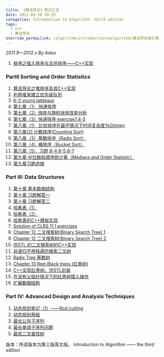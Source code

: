 ```yaml
---
title: 《算法导论》笔记汇总
date: 2011-09-30 10:25
categories: Introduction to Algorithm -third edition
tags: 
  - c++
  - 算法导论
override_permailink: /algorithm/introductiontoalgorithm/算法导论索引表
---
```


*2011.9—2012.x By Adoo*

1.  [排序之插入排序与合并排序——C++实现][]

### PartII Sorting and Order Statistics

1.  [算法导论之堆排序及其C++实现][]
2.  [利用堆来建立优先级队列][]
3.  [6-3 young tableaus][]
4.  [第七章（1） 快速排序][]
5.  [第七章（2）快排与随机快排效率分析][]
6.  [第七章（3）快速排序 exercise7.4-5][]
7.  [第八章（1） 比较排序在最坏情况下时间复杂度为Ω(nlgn)][]
8.  [第八章(2) 计数排序(Counting Sort)][]
9.  [第八章（3）基数排序（Radix Sort）][]
10. [第八章（4）桶排序（Bucket Sort）][]
11. [第八章（5） 习题 8-4 8-5 8-7][]
12. [第九章 中位数和顺序统计量（Medians and Order Statistic）][]
13. [第九章习题选做][]

### Part III: Data Structures

1.  [第十章 基本数据结构][]
2.  [第十章 习题解答一][]
3.  [第十章 习题解答二][]
4.  [哈希表（1）][]
5.  [哈希表（2）][]
6.  [哈希表的C++模板实现][]
7.  [Solution of CLRS 11.1 exercises][]
8.  [Chapter 12 二叉搜索树(Binary Search Tree) 1][]
9.  [Chapter 12 二叉搜索树(Binary Search Tree) 2][]
10. [仿STL 的二叉搜索树的C++实现][]
11. [非递归不用栈遍历搜索二叉树][]
12. [Radix Tree 基数树][]
13. [Chapter 13 Red-Black trees (红黑树)][]
14. [C++实现红黑树，仿STL封装][]
15. [在没有父指针情况下的红黑树插入操作][]
16. [扩展数据结构][]

### Part IV: Advanced Design and Analysis Techniques

1.  [动态规划笔记（1）——Rod cutting][]
2.  [动态规划基础][]
3.  [最长公共子序列][]
4.  [最长单调子序列问题][]
5.  [最优二叉查找树][]

版本：所读版本为第三版英文版。 Introduction to Algorithm —— the third
edition


  [排序之插入排序与合并排序——C++实现]: http://www.roading.org/algorithm/introductiontoalgorithm/%E6%8F%92%E5%85%A5%E6%8E%92%E5%BA%8F-insertionsort-c%E5%AE%9E%E7%8E%B0.html
    "排序之插入排序与合并排序-C++实现"
  [算法导论之堆排序及其C++实现]: http://www.roading.org/algorithm/introductiontoalgorithm/%E5%A0%86%E6%8E%92%E5%BA%8F.html 
    "堆排序及其C++实现"
  [利用堆来建立优先级队列]: http://www.roading.org/algorithm/introductiontoalgorithm/%E5%88%A9%E7%94%A8%E5%A0%86%E6%9D%A5%E5%BB%BA%E7%AB%8B%E4%BC%98%E5%85%88%E7%BA%A7%E9%98%9F%E5%88%97.html
    "利用堆来建立优先级队列"
  [6-3 young tableaus]: http://www.roading.org/algorithm/introductiontoalgorithm/%E7%AE%97%E6%B3%95%E5%AF%BC%E8%AE%BA6-3-young-tableaus.html
    "算法导论6-3 young tableaus"
  [第七章（1） 快速排序]: http://www.roading.org/algorithm/introductiontoalgorithm/%E7%AC%AC%E4%B8%83%E7%AB%A0%EF%BC%881%EF%BC%89-%E5%BF%AB%E9%80%9F%E6%8E%92%E5%BA%8F.html
    "第七章（1） 快速排序"
  [第七章（2）快排与随机快排效率分析]: http://www.roading.org/algorithm/introductiontoalgorithm/%E5%BF%AB%E6%8E%92%E4%B8%8E%E9%9A%8F%E6%9C%BA%E5%BF%AB%E6%8E%92%E6%95%88%E7%8E%87%E5%88%86%E6%9E%90.html
    "快排与随机快排效率分析"
  [第七章（3）快速排序 exercise7.4-5]: http://www.roading.org/algorithm/introductiontoalgorithm/%E7%AC%AC%E4%B8%83%E7%AB%A0%EF%BC%882%EF%BC%89-%E5%BF%AB%E9%80%9F%E6%8E%92%E5%BA%8F-%E8%AF%BE%E5%90%8E7-4-5.html
    "第七章（2）   快速排序 课后7.4-5"
  [第八章（1） 比较排序在最坏情况下时间复杂度为Ω(nlgn)]: http://www.roading.org/algorithm/introductiontoalgorithm/%E7%AE%97%E6%B3%95%E5%AF%BC%E8%AE%BA-%E7%AC%AC%E5%85%AB%E7%AB%A0%EF%BC%881%EF%BC%89-%E6%AF%94%E8%BE%83%E6%8E%92%E5%BA%8F%E5%9C%A8%E6%9C%80%E5%9D%8F%E6%83%85%E5%86%B5%E4%B8%8B%E6%97%B6%E9%97%B4.html
    "算法导论 第八章（1） 比较排序在最坏情况下时间复杂度为Ω(nlgn)"
  [第八章(2) 计数排序(Counting Sort)]: http://www.roading.org/algorithm/introductiontoalgorithm/%E7%AE%97%E6%B3%95%E5%AF%BC%E8%AE%BA-%E7%AC%AC%E5%85%AB%E7%AB%A02-%E8%AE%A1%E6%95%B0%E6%8E%92%E5%BA%8Fcounting-sort.html
    "算法导论 第八章(2) 计数排序(Counting Sort)"
  [第八章（3）基数排序（Radix Sort）]: http://www.roading.org/algorithm/introductiontoalgorithm/%E7%AC%AC%E5%85%AB%E7%AB%A0%EF%BC%883%EF%BC%89-%E5%9F%BA%E6%95%B0%E6%8E%92%E5%BA%8F%EF%BC%88radix-sort%EF%BC%89.html
    "第八章（3）  基数排序（Radix Sort）"
  [第八章（4）桶排序（Bucket Sort）]: http://www.roading.org/algorithm/introductiontoalgorithm/%E7%AC%AC%E5%85%AB%E7%AB%A0%EF%BC%884%EF%BC%89-%E6%A1%B6%E6%8E%92%E5%BA%8F%EF%BC%88bucket-sort%EF%BC%89.html
    "第八章（4）  桶排序（Bucket sort）"
  [第八章（5） 习题 8-4 8-5 8-7]: http://www.roading.org/algorithm/introductiontoalgorithm/%E7%AC%AC%E5%85%AB%E7%AB%A0%EF%BC%885%EF%BC%89-%E4%B9%A0%E9%A2%98-8-4-8-5-8-7.html
    "第八章（5）  习题 8-4 8-5 8-7"
  [第九章 中位数和顺序统计量（Medians and Order Statistic）]: http://www.roading.org/algorithm/introductiontoalgorithm/%E7%AC%AC%E4%B9%9D%E7%AB%A0-%E4%B8%AD%E4%BD%8D%E6%95%B0%E5%92%8C%E9%A1%BA%E5%BA%8F%E7%BB%9F%E8%AE%A1%E9%87%8F%EF%BC%88medians-and-order-statistic%EF%BC%89.html
    "第九章 中位数和顺序统计量（Medians and Order Statistic）"
  [第九章习题选做]: http://www.roading.org/algorithm/introductiontoalgorithm/%E7%AC%AC%E4%B9%9D%E7%AB%A0%E4%B9%A0%E9%A2%98%E9%80%89%E5%81%9A.html
     "第九章习题选做"
  [第十章 基本数据结构]: http://www.roading.org/algorithm/introductiontoalgorithm/%E7%AC%AC%E5%8D%81%E7%AB%A0-elementary-data-structures-3.html
    "第十章 Elementary Data Structures"
  [第十章 习题解答一]: http://www.roading.org/algorithm/introductiontoalgorithm/chapter-10-exercises%EF%BC%881%EF%BC%89-2.html
    "Chapter 10 Exercises（1）"
  [第十章 习题解答二]: http://www.roading.org/algorithm/introductiontoalgorithm/chapter-10-exercises-and-problems-2.html
    "Chapter 10 Exercises and Problems (2)"
  [哈希表（1）]: http://www.roading.org/algorithm/introductiontoalgorithm/%E5%93%88%E5%B8%8C%E8%A1%A8%EF%BC%881%EF%BC%89.html
     "哈希表（1）"
  [哈希表（2）]: http://www.roading.org/algorithm/introductiontoalgorithm/%E5%93%88%E5%B8%8C%E8%A1%A8%EF%BC%88hash-tables%EF%BC%89%EF%BC%882%EF%BC%89.html
    "哈希表（Hash Tables）（2）"
  [哈希表的C++模板实现]: http://www.roading.org/algorithm/introductiontoalgorithm/%E5%93%88%E5%B8%8C%E8%A1%A8%E7%9A%84c%E6%A8%A1%E6%9D%BF%E5%AE%9E%E7%8E%B0.html
  [Solution of CLRS 11.1 exercises]: http://www.roading.org/algorithm/introductiontoalgorithm/solution-of-clrs-11-1-exercises.html
  [Chapter 12 二叉搜索树(Binary Search Tree) 1]: http://www.roading.org/algorithm/introductiontoalgorithm/chapter-12-%E4%BA%8C%E5%8F%89%E6%90%9C%E7%B4%A2%E6%A0%91binary-search-tree.html
  [Chapter 12 二叉搜索树(Binary Search Tree) 2]: http://www.roading.org/algorithm/introductiontoalgorithm/chapter-12-%E4%BA%8C%E5%8F%89%E6%90%9C%E7%B4%A2%E6%A0%91binary-search-tree-2.html
  [仿STL 的二叉搜索树的C++实现]: http://www.roading.org/algorithm/introductiontoalgorithm/%E4%BB%BFstl-%E7%9A%84%E4%BA%8C%E5%8F%89%E6%90%9C%E7%B4%A2%E6%A0%91%E7%9A%84c%E5%AE%9E%E7%8E%B0.html
  [非递归不用栈遍历搜索二叉树]: http://www.roading.org/algorithm/introductiontoalgorithm/%E9%9D%9E%E9%80%92%E5%BD%92%E4%B8%8D%E7%94%A8%E6%A0%88%E9%81%8D%E5%8E%86%E6%90%9C%E7%B4%A2%E4%BA%8C%E5%8F%89%E6%A0%91.html
  [Radix Tree 基数树]: http://www.roading.org/algorithm/introductiontoalgorithm/radix-tree-%E5%9F%BA%E6%95%B0%E6%A0%91.html
  [Chapter 13 Red-Black trees (红黑树)]: http://www.roading.org/algorithm/introductiontoalgorithm/chapter-13-red-black-trees-%E7%BA%A2%E9%BB%91%E6%A0%91.html
  [C++实现红黑树，仿STL封装]: http://www.roading.org/algorithm/introductiontoalgorithm/c%E5%AE%9E%E7%8E%B0%E7%BA%A2%E9%BB%91%E6%A0%91%EF%BC%8C%E4%BB%BFstl%E5%B0%81%E8%A3%85.html
  [在没有父指针情况下的红黑树插入操作]: http://www.roading.org/algorithm/introductiontoalgorithm/%E5%9C%A8%E6%B2%A1%E6%9C%89%E7%88%B6%E6%8C%87%E9%92%88%E6%83%85%E5%86%B5%E4%B8%8B%E7%9A%84%E7%BA%A2%E9%BB%91%E6%A0%91%E6%8F%92%E5%85%A5%E6%93%8D%E4%BD%9C.html
  [扩展数据结构]: http://www.roading.org/algorithm/introductiontoalgorithm/%E6%89%A9%E5%B1%95%E6%95%B0%E6%8D%AE%E7%BB%93%E6%9E%84.html
  [动态规划笔记（1）——Rod cutting]: http://www.roading.org/algorithm/introductiontoalgorithm/%E5%8A%A8%E6%80%81%E8%A7%84%E5%88%92%E7%AC%94%E8%AE%B0%EF%BC%881%EF%BC%89rod-cutting.html
  [动态规划基础]: http://www.roading.org/algorithm/introductiontoalgorithm/%E5%8A%A8%E6%80%81%E8%A7%84%E5%88%92%E5%9F%BA%E7%A1%80.html
  [最长公共子序列]: http://www.roading.org/algorithm/introductiontoalgorithm/%E6%9C%80%E9%95%BF%E5%85%AC%E5%85%B1%E5%AD%90%E5%BA%8F%E5%88%97.html
  [最长单调子序列问题]:http://www.roading.org/algorithm/introductiontoalgorithm/%E6%9C%80%E9%95%BF%E5%8D%95%E8%B0%83%E5%AD%90%E5%BA%8F%E5%88%97%E9%97%AE%E9%A2%98.html
  [最优二叉查找树]: http://www.roading.org/algorithm/introductiontoalgorithm/%E6%9C%80%E4%BC%98%E5%84%BF%E5%8F%89%E6%9F%A5%E6%89%BE%E6%A0%91.html
